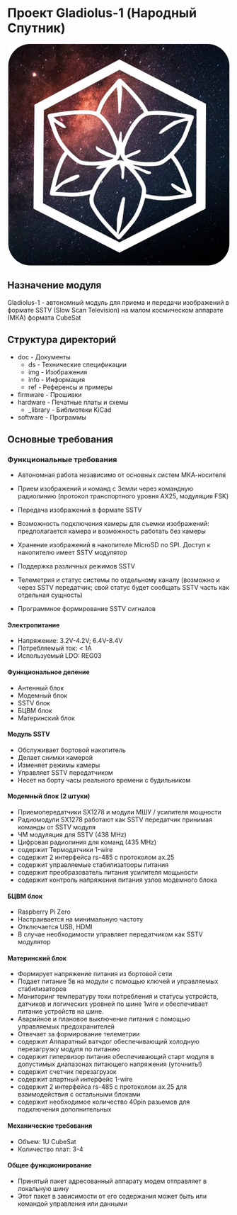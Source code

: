 # Проект Gladiolus-1 (Народный Спутник)
<div align="center"><img src="https://raw.githubusercontent.com/NarodniySputnik/Gladiolus-1/refs/heads/main/doc/img/logo.png"></div>

## Назначение модуля
Gladiolus-1 - автономный модуль для приема и передачи изображений в формате SSTV (Slow Scan Television) на малом космическом аппарате (МКА) формата CubeSat

## Структура директорий
- doc - Документы
	- ds - Технические спецификации
	- img - Изображения
	- info - Информация
	- ref - Референсы и примеры
- firmware - Прошивки
- hardware - Печатные платы и схемы
	- _library - Библиотеки KiCad
- software - Программы

## Основные требования

### Функциональные требования
- Автономная работа независимо от основных систем МКА-носителя
- Прием изображений и команд с Земли через командную радиолинию (протокол транспортного уровня AX25, модуляция FSK)
- Передача изображений в формате SSTV
- Возможность подключения камеры для съемки изображений: предполагается камера и возможность работать без камеры
- Хранение изображений в накопителе MicroSD по SPI. Доступ к накопителю имеет SSTV модулятор

- Поддержка различных режимов SSTV
- Телеметрия и статус системы по отдельному каналу (возможно и через SSTV передатчик; свой статус будет сообщать SSTV часть как отдельная сущность)
- Программное формирование SSTV сигналов

#### Электропитание
- Напряжение: 3.2V-4.2V; 6.4V-8.4V
- Потребляемый ток: < 1А
- Используемый LDO: REG03

#### Функциональное деление
- Антенный блок 
- Модемный блок
- SSTV блок
- БЦВМ блок
- Материнский блок 

#### Модуль SSTV
 - Обслуживает бортовой накопитель
 - Делает снимки камерой
 - Изменяет режимы камеры
 - Управляет SSTV передатчиком
 - Несет на борту часы реального времени с будильником

#### Модемный блок (2 штуки)
- Приемопередатчики SX1278 и модули МШУ / усилителя мощности
- Радиомодули SX1278 работают как SSTV передатчик принимая команды от SSTV модуля
- ЧМ модуляция для SSTV (438 MHz)
- Цифровая радиолиния для команд (435 MHz)
- содержит Термодатчики 1-wire
- содержит 2 интерфейса rs-485 c протоколом ax.25
- содержит управляемые стабилизатооры питания
- содержит преобразователь питания усилителя мощьности
- содержит контроль напряжения питания узлов модемного блока 

#### БЦВМ блок
- Raspberry Pi Zero 
- Настраивается на минимальную частоту
- Отключается USB, HDMI
- В случае необходимости управляет передатчиком как SSTV модулятор

#### Материнский блок
- Формирует напряжение питания из бортовой сети
- Подает питание 5в на модули с помощью ключей и управляемых стабилизаторов
- Мониторинг температуру токи потребления и статусы устройств, датчиков и логических уровней по шине 1wire и обеспечивает питание устройств на шине.
- Аварийное и плановое выключение питания с помощью управляемых предохранителей
- Отвечает за формирование телеметрии
- содержит Аппаратный ватчдог обеспечивающий холодную перезагрузку модуля по питанию
- содержит гипервизор питания обеспечивающий старт модуля в допустимых диапазонах питающего напряжения (уточнить!)
- содержит счетчик перезагрузок
- содержит апартный интерфейс 1-wire
- содержит 2 интерфейса rs-485 с протоколом ax.25 для взаимодействия с остальными блоками
- содержит необходимое количество 40pin разьемов для подключения дополнительных
  
#### Механические требования
- Объем: 1U CubeSat
- Количество плат: 3-4

#### Общее функционирование
- Принятый пакет адресованный аппарату модем отправляет в локальную шину
- Этот пакет в зависимости от его содержания может быть или командой управления или данными
